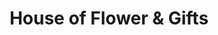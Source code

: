 ---
title: "House of Flower & Gifts"
url: /new-orleans/house-of-flower-und-gifts/
shop: Andenken
---
